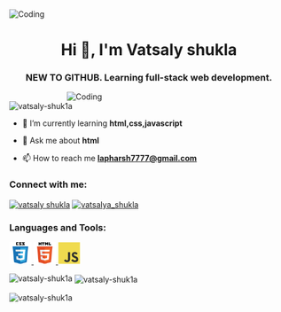 <img align="center" alt="Coding" src="https://static01.nyt.com/images/2021/02/28/business/02Techfix-illo/01Techfix-illo-articleLarge.gif?quality=75&auto=webp&disable=upscale">
<h1 align="center">Hi 👋, I'm Vatsaly shukla</h1>
<h3 align="center">NEW TO GITHUB. Learning full-stack web development.</h3>
<img align="right" alt="Coding" width="400" src="https://static.wixstatic.com/media/fcf9f1_183add7b26954250a69bc0ac13f8ca50~mv2.gif/v1/fill/w_1600%2Ch_900%2Cal_c%2Cq_90/file.jpg">


<p align="left"> <img src="https://komarev.com/ghpvc/?username=vatsaly-shuk1a&label=Profile%20views&color=0e75b6&style=flat" alt="vatsaly-shuk1a" /> </p>

- 🌱 I’m currently learning **html,css,javascript**

- 💬 Ask me about **html**

- 📫 How to reach me **lapharsh7777@gmail.com**

<h3 align="left">Connect with me:</h3>
<p align="left">
<a href="https://linkedin.com/in/vatsaly shukla" target="blank"><img align="center" src="https://raw.githubusercontent.com/rahuldkjain/github-profile-readme-generator/master/src/images/icons/Social/linked-in-alt.svg" alt="vatsaly shukla" height="30" width="40" /></a>
<a href="https://instagram.com/vatsalya_shukla" target="blank"><img align="center" src="https://raw.githubusercontent.com/rahuldkjain/github-profile-readme-generator/master/src/images/icons/Social/instagram.svg" alt="vatsalya_shukla" height="30" width="40" /></a>
</p>

<h3 align="left">Languages and Tools:</h3>
<p align="left"> <a href="https://www.w3schools.com/css/" target="_blank" rel="noreferrer"> <img src="https://raw.githubusercontent.com/devicons/devicon/master/icons/css3/css3-original-wordmark.svg" alt="css3" width="40" height="40"/> </a> <a href="https://www.w3.org/html/" target="_blank" rel="noreferrer"> <img src="https://raw.githubusercontent.com/devicons/devicon/master/icons/html5/html5-original-wordmark.svg" alt="html5" width="40" height="40"/> </a> <a href="https://developer.mozilla.org/en-US/docs/Web/JavaScript" target="_blank" rel="noreferrer"> <img src="https://raw.githubusercontent.com/devicons/devicon/master/icons/javascript/javascript-original.svg" alt="javascript" width="40" height="40"/> </a> </p>

<p><img align="left" src="https://github-readme-stats.vercel.app/api/top-langs?username=vatsaly-shuk1a&show_icons=true&locale=en&layout=compact" alt="vatsaly-shuk1a" /></p>

<p>&nbsp;<img align="center" src="https://github-readme-stats.vercel.app/api?username=vatsaly-shuk1a&show_icons=true&locale=en" alt="vatsaly-shuk1a" /></p>

<p><img align="center" src="https://github-readme-streak-stats.herokuapp.com/?user=vatsaly-shuk1a&" alt="vatsaly-shuk1a" /></p>
